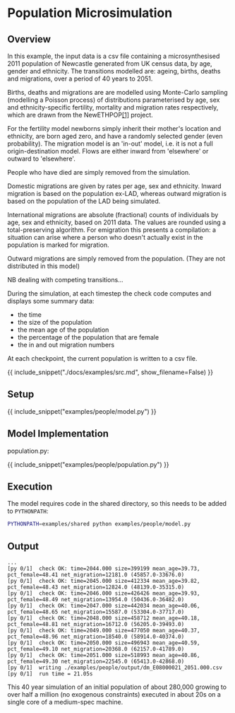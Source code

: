 # Population Microsimulation

## Overview

In this example, the input data is a csv file containing a microsynthesised 2011 population of Newcastle generated from UK census data, by age, gender and ethnicity. The transitions modelled are: ageing, births, deaths and migrations, over a period of 40 years to 2051.

Births, deaths and migrations are are modelled using Monte-Carlo sampling (modelling a Poisson process) of distributions parameterised by age, sex and ethnicity-specific fertility, mortality and migration rates respectively, which are drawn from the NewETHPOP[[1]](#references.md) project.

For the fertility model newborns simply inherit their mother's location and ethnicity, are born aged zero, and have a randomly selected gender (even probability). The migration model is an 'in-out' model, i.e. it is not a full origin-destination model. Flows are either inward from 'elsewhere' or outward to 'elsewhere'.

People who have died are simply removed from the simulation.

Domestic migrations are given by rates per age, sex and ethnicity. Inward migration is based on the population ex-LAD, whereas outward migration is based on the population of the LAD being simulated.

International migrations are absolute (fractional) counts of individuals by age, sex and ethnicity, based on 2011 data. The values are rounded using a total-preserving algorithm. For emigration this presents a compilation: a situation can arise where a person who doesn't actually exist in the population is marked for migration.

Outward migrations are simply removed from the population. (They are not distributed in this model)

NB dealing with competing transitions...

During the simulation, at each timestep the check code computes and displays some summary data:

- the time
- the size of the population
- the mean age of the population
- the percentage of the population that are female
- the in and out migration numbers

At each checkpoint, the current population is written to a csv file.

{{ include_snippet("./docs/examples/src.md", show_filename=False) }}

## Setup

{{ include_snippet("examples/people/model.py") }}

## Model Implementation

population.py:

{{ include_snippet("examples/people/population.py") }}

## Execution

The model requires code in the shared directory, so this needs to be added to `PYTHONPATH`:

```bash
PYTHONPATH=examples/shared python examples/people/model.py
```

## Output

```text
...
[py 0/1]  check OK: time=2044.000 size=399199 mean_age=39.73, pct_female=48.41 net_migration=12181.0 (45857.0-33676.0)
[py 0/1]  check OK: time=2045.000 size=412334 mean_age=39.82, pct_female=48.43 net_migration=12824.0 (48139.0-35315.0)
[py 0/1]  check OK: time=2046.000 size=426426 mean_age=39.93, pct_female=48.49 net_migration=13954.0 (50436.0-36482.0)
[py 0/1]  check OK: time=2047.000 size=442034 mean_age=40.06, pct_female=48.65 net_migration=15587.0 (53304.0-37717.0)
[py 0/1]  check OK: time=2048.000 size=458712 mean_age=40.18, pct_female=48.81 net_migration=16712.0 (56205.0-39493.0)
[py 0/1]  check OK: time=2049.000 size=477050 mean_age=40.37, pct_female=48.96 net_migration=18540.0 (58914.0-40374.0)
[py 0/1]  check OK: time=2050.000 size=496943 mean_age=40.59, pct_female=49.10 net_migration=20368.0 (62157.0-41789.0)
[py 0/1]  check OK: time=2051.000 size=518993 mean_age=40.86, pct_female=49.30 net_migration=22545.0 (65413.0-42868.0)
[py 0/1]  writing ./examples/people/output/dm_E08000021_2051.000.csv
[py 0/1]  run time = 21.05s
```

This 40 year simulation of an initial population of about 280,000 growing to over half a million (no exogenous constraints) executed in about 20s on a single core of a medium-spec machine.

